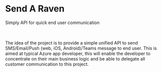 <h1>Send A Raven</h1>
Simply API for quick end user communication

<br/>&nbsp;<br/>
The idea of the project is to provide a simple unified API to send SMS/Email/Push (web, iOS, Android)/Teams message to end user. This is aimed at typical Azure app developer, this will enable the developer to concentrate on their main business logic and be able to delegate all customer communication to this project.
